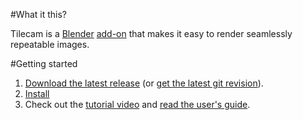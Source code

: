 #What it this?

Tilecam is a [Blender](http://blender.org) [add-on](http://wiki.blender.org/index.php/Doc:2.6/Manual/Extensions/Python/Add-Ons) that makes it easy to render seamlessly repeatable images.

#Getting started

1. [Download the latest release](http://stuffmatic.github.com/) (or [get the latest git revision](https://github.com/stuffmatic/tilecam/blob/master/src/tilecam.py)).
2. [Install](http://wiki.blender.org/index.php/Doc:2.6/Manual/Extensions/Python/Add-Ons)
3. Check out the [tutorial video](https://vimeo.com/50302862) and [read the user's guide](https://github.com/stuffmatic/tilecam/wiki/User%27s-guide).
